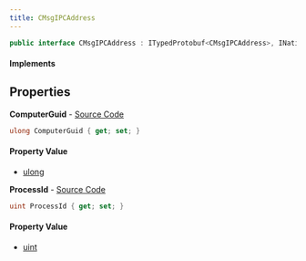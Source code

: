 ```yaml
---
title: CMsgIPCAddress
---
```


```csharp
public interface CMsgIPCAddress : ITypedProtobuf<CMsgIPCAddress>, INativeHandle
```

#### Implements

## Properties

**ComputerGuid** - [Source Code](https://github.com/swiftly-solution/swiftlys2/blob/main/managed/src/SwiftlyS2.Generated/Protobufs/Interfaces/CMsgIPCAddress.cs#L13)

```csharp
ulong ComputerGuid { get; set; }
```

#### Property Value

- [ulong](https://learn.microsoft.com/dotnet/api/system.uint64)

**ProcessId** - [Source Code](https://github.com/swiftly-solution/swiftlys2/blob/main/managed/src/SwiftlyS2.Generated/Protobufs/Interfaces/CMsgIPCAddress.cs#L16)

```csharp
uint ProcessId { get; set; }
```

#### Property Value

- [uint](https://learn.microsoft.com/dotnet/api/system.uint32)

